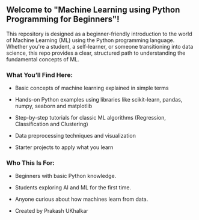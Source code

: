 ## Welcome to "Machine Learning using Python Programming for Beginners"!

This repository is designed as a beginner-friendly introduction to the world of Machine Learning (ML) using the Python programming language. Whether you're a student, a self-learner, or someone transitioning into data science, this repo provides a clear, structured path to understanding the fundamental concepts of ML.

### What You’ll Find Here:

* Basic concepts of machine learning explained in simple terms

* Hands-on Python examples using libraries like scikit-learn, pandas, numpy, seaborn and matplotlib

* Step-by-step tutorials for classic ML algorithms (Regression, Classification and Clustering)

* Data preprocessing techniques and visualization

* Starter projects to apply what you learn

### Who This Is For:

  * Beginners with basic Python knowledge.

  * Students exploring AI and ML for the first time.

  * Anyone curious about how machines learn from data.

- Created by Prakash UKhalkar